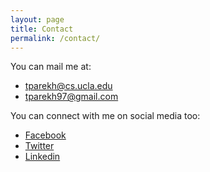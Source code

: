 ```yaml
---
layout: page
title: Contact
permalink: /contact/
---
```


You can mail me at:
* [tparekh@cs.ucla.edu](mailto:tparekh@cs.ucla.edu)
* [tparekh97@gmail.com](mailto:tparekh97@gmail.com)

You can connect with me on social media too:
* [Facebook](https://www.facebook.com/tpdps)
* [Twitter](https://www.twitter.com/tparekh97)
* [Linkedin](https://www.linkedin.com/in/tanmayparekh)
